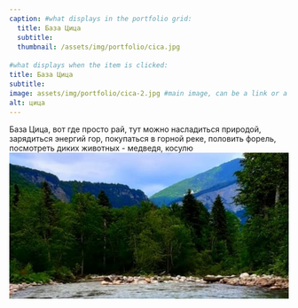 ```yaml
---
caption: #what displays in the portfolio grid:
  title: База Цица
  subtitle: 
  thumbnail: /assets/img/portfolio/cica.jpg
  
#what displays when the item is clicked:
title: База Цица
subtitle: 
image: assets/img/portfolio/cica-2.jpg #main image, can be a link or a file in assets/img/portfolio
alt: цица
---
```


База Цица, вот где просто рай, тут можно насладиться природой, зарядиться энергий гор,
покупаться в горной реке, половить форель, посмотреть диких животных - медведя, косулю
![Image](/assets/img/portfolio/cica-3.jpg)

